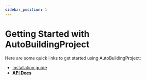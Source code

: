```yaml
---
sidebar_position: 1
---
```


# Getting Started with AutoBuildingProject

Here are some quick links to get started using AutoBuildingProject:

- [Installation guide](/docs/installation)
- [**API Docs**](/api)

